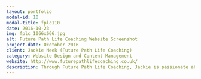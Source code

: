 ```yaml
---
layout: portfolio
modal-id: 10
modal-title: fplc110
date: 2016-10-23
img: fplc_1066x666.jpg
alt: Future Path Life Coaching Website Screenshot
project-date: Ocotober 2016
client: Jackie Meek (Future Path Life Coaching)
category: Website Design and Content Management
website: http://www.futurepathlifecoaching.co.uk/
description: Through Future Path Life Coaching, Jackie is passionate about enabling Mums. Jackie came to Cranston IT, with a website that had be setup for her exciting new business, however she was struggling to add content and update the design. Cranston IT working along side Jackie, opened up the potential of the website. Cranston IT redesigned the website and created simple pathways for Jackie to quickly update her website, allowing Jackie to focus on her work.
---
```

